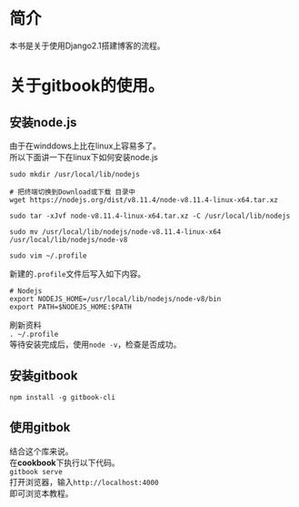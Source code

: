 # 简介
本书是关于使用Django2.1搭建博客的流程。  
# 关于gitbook的使用。  
## 安装node.js  
由于在winddows上比在linux上容易多了。  
所以下面讲一下在linux下如何安装node.js  
```linux
sudo mkdir /usr/local/lib/nodejs

# 把终端切换到Download或下载 目录中  
wget https://nodejs.org/dist/v8.11.4/node-v8.11.4-linux-x64.tar.xz

sudo tar -xJvf node-v8.11.4-linux-x64.tar.xz -C /usr/local/lib/nodejs

sudo mv /usr/local/lib/nodejs/node-v8.11.4-linux-x64 /usr/local/lib/nodejs/node-v8  

sudo vim ~/.profile

```  
新建的`.profile`文件后写入如下内容。  
```
# Nodejs
export NODEJS_HOME=/usr/local/lib/nodejs/node-v8/bin
export PATH=$NODEJS_HOME:$PATH
```
刷新资料  
`. ~/.profile`  
等待安装完成后，使用`node -v`，检查是否成功。  
## 安装gitbook  
`npm install -g gitbook-cli`  
## 使用gitbok  
结合这个库来说。  
在**cookbook**下执行以下代码。  
`gitbook serve`  
打开浏览器，输入`http://localhost:4000`  
即可浏览本教程。
